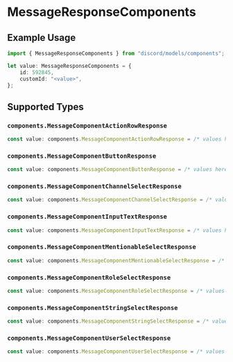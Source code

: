 # MessageResponseComponents

## Example Usage

```typescript
import { MessageResponseComponents } from "discord/models/components";

let value: MessageResponseComponents = {
    id: 592845,
    customId: "<value>",
};
```

## Supported Types

### `components.MessageComponentActionRowResponse`

```typescript
const value: components.MessageComponentActionRowResponse = /* values here */
```

### `components.MessageComponentButtonResponse`

```typescript
const value: components.MessageComponentButtonResponse = /* values here */
```

### `components.MessageComponentChannelSelectResponse`

```typescript
const value: components.MessageComponentChannelSelectResponse = /* values here */
```

### `components.MessageComponentInputTextResponse`

```typescript
const value: components.MessageComponentInputTextResponse = /* values here */
```

### `components.MessageComponentMentionableSelectResponse`

```typescript
const value: components.MessageComponentMentionableSelectResponse = /* values here */
```

### `components.MessageComponentRoleSelectResponse`

```typescript
const value: components.MessageComponentRoleSelectResponse = /* values here */
```

### `components.MessageComponentStringSelectResponse`

```typescript
const value: components.MessageComponentStringSelectResponse = /* values here */
```

### `components.MessageComponentUserSelectResponse`

```typescript
const value: components.MessageComponentUserSelectResponse = /* values here */
```

